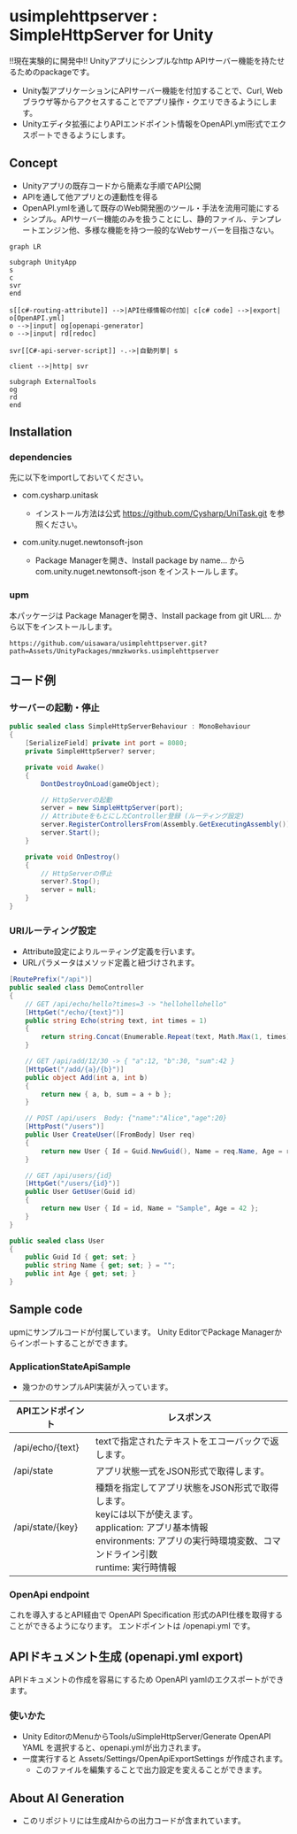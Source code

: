 # usimplehttpserver : SimpleHttpServer for Unity

!!現在実験的に開発中!!
Unityアプリにシンプルなhttp APIサーバー機能を持たせるためのpackageです。

- Unity製アプリケーションにAPIサーバー機能を付加することで、Curl, Webブラウザ等からアクセスすることでアプリ操作・クエリできるようにします。
- Unityエディタ拡張によりAPIエンドポイント情報をOpenAPI.yml形式でエクスポートできるようにします。

## Concept

- Unityアプリの既存コードから簡素な手順でAPI公開
- APIを通して他アプリとの連動性を得る
- OpenAPI.ymlを通して既存のWeb開発圏のツール・手法を流用可能にする
- シンプル。APIサーバー機能のみを扱うことにし、静的ファイル、テンプレートエンジン他、多様な機能を持つ一般的なWebサーバーを目指さない。

```mermaid
graph LR

subgraph UnityApp
s
c
svr
end

s[[c#-routing-attribute]] -->|API仕様情報の付加| c[c# code] -->|export| o[OpenAPI.yml]
o -->|input| og[openapi-generator]
o -->|input| rd[redoc]

svr[[C#-api-server-script]] -.->|自動列挙| s

client -->|http| svr

subgraph ExternalTools
og
rd
end
```

## Installation

### dependencies

先に以下をimportしておいてください。

- com.cysharp.unitask
  - インストール方法は公式 https://github.com/Cysharp/UniTask.git を参照ください。

- com.unity.nuget.newtonsoft-json
  - Package Managerを開き、Install package by name... から com.unity.nuget.newtonsoft-json をインストールします。


### upm

本パッケージは Package Managerを開き、Install package from git URL... から以下をインストールします。

```
https://github.com/uisawara/usimplehttpserver.git?path=Assets/UnityPackages/mmzkworks.usimplehttpserver
```

## コード例

### サーバーの起動・停止

```c#
public sealed class SimpleHttpServerBehaviour : MonoBehaviour
{
    [SerializeField] private int port = 8080;
    private SimpleHttpServer? server;

    private void Awake()
    {
        DontDestroyOnLoad(gameObject);

        // HttpServerの起動
        server = new SimpleHttpServer(port);
        // AttributeをもとにしたController登録 (ルーティング設定)
        server.RegisterControllersFrom(Assembly.GetExecutingAssembly());
        server.Start();
    }

    private void OnDestroy()
    {
        // HttpServerの停止
        server?.Stop();
        server = null;
    }
}
```

### URIルーティング設定

- Attribute設定によりルーティング定義を行います。
- URLパラメータはメソッド定義と紐づけされます。

```c#
[RoutePrefix("/api")]
public sealed class DemoController
{
    // GET /api/echo/hello?times=3 -> "hellohellohello"
    [HttpGet("/echo/{text}")]
    public string Echo(string text, int times = 1)
    {
        return string.Concat(Enumerable.Repeat(text, Math.Max(1, times)));
    }

    // GET /api/add/12/30 -> { "a":12, "b":30, "sum":42 }
    [HttpGet("/add/{a}/{b}")]
    public object Add(int a, int b)
    {
        return new { a, b, sum = a + b };
    }

    // POST /api/users  Body: {"name":"Alice","age":20}
    [HttpPost("/users")]
    public User CreateUser([FromBody] User req)
    {
        return new User { Id = Guid.NewGuid(), Name = req.Name, Age = req.Age };
    }

    // GET /api/users/{id}
    [HttpGet("/users/{id}")]
    public User GetUser(Guid id)
    {
        return new User { Id = id, Name = "Sample", Age = 42 };
    }
}

public sealed class User
{
    public Guid Id { get; set; }
    public string Name { get; set; } = "";
    public int Age { get; set; }
}
```

## Sample code

upmにサンプルコードが付属しています。
Unity EditorでPackage Managerからインポートすることができます。

### ApplicationStateApiSample

- 幾つかのサンプルAPI実装が入っています。

| APIエンドポイント | レスポンス                                                   |
| ----------------- | ------------------------------------------------------------ |
| /api/echo/{text}  | textで指定されたテキストをエコーバックで返します。           |
| /api/state        | アプリ状態一式をJSON形式で取得します。                       |
| /api/state/{key}  | 種類を指定してアプリ状態をJSON形式で取得します。<br />keyには以下が使えます。<br />application: アプリ基本情報<br />environments: アプリの実行時環境変数、コマンドライン引数<br />runtime: 実行時情報 |

### OpenApi endpoint

これを導入するとAPI経由で OpenAPI Specification 形式のAPI仕様を取得することができるようになります。
エンドポイントは /openapi.yml です。

## APIドキュメント生成 (openapi.yml export)

APIドキュメントの作成を容易にするため OpenAPI yamlのエクスポートができます。

### 使いかた

- Unity EditorのMenuからTools/uSimpleHttpServer/Generate OpenAPI YAML を選択すると、openapi.ymlが出力されます。
- 一度実行すると Assets/Settings/OpenApiExportSettings が作成されます。
  - このファイルを編集することで出力設定を変えることができます。

## About AI Generation

- このリポジトリには生成AIからの出力コードが含まれています。
